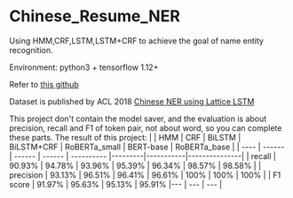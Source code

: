 # Chinese_Resume_NER
Using HMM,CRF,LSTM,LSTM+CRF to achieve the goal of name entity recognition.

Environment: python3 + tensorflow 1.12+

Refer to [this github](https://github.com/luopeixiang/named_entity_recognition)

Dataset is published by ACL 2018 [Chinese NER using Lattice LSTM](https://github.com/jiesutd/LatticeLSTM)

This project don't contain the model saver, and the evaluation is about precision, recall and F1 of token pair, not about word, so you can complete these parts.
The result of this project:
|      | HMM    | CRF    | BiLSTM | BiLSTM+CRF | RoBERTa_small | BERT-base | RoBERTa_base |
| ---- | ------ | ------ | ------ | ---------- |---------|-----------|---------------|
| recall  | 90.93% | 94.78% | 93.96% | 95.39%     | 96.34% | 98.57% | 98.58% |
| precision  | 93.13% | 96.51% | 96.41% | 96.61%  | 100% | 100% | 100% |
| F1 score | 91.97% | 95.63% | 95.13% | 95.91%     |--- | --- | --- |
